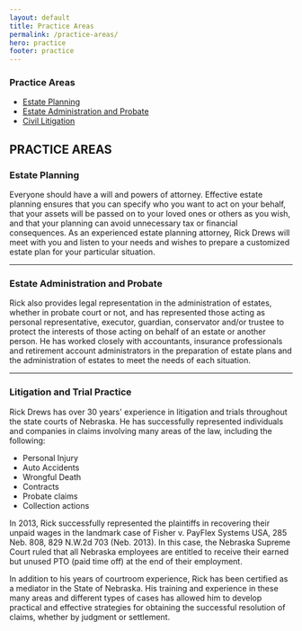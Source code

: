 ```yaml
---
layout: default
title: Practice Areas
permalink: /practice-areas/
hero: practice
footer: practice
---
```

<div class="page">
	<div class="hidden-links">
		<div class="practice-area">
			<h3 class="side-title">Practice Areas</h3>
			<ul>
				<a href="/practice-areas#estate"><li>Estate Planning</li></a>
				<a href="/practice-areas#probate"><li>Estate Administration and Probate</li></a>
				<a href="/practice-areas#litigation"><li>Civil Litigation</li></a>
			</ul>
		</div>
	</div>
		<h2 class="practice-title">PRACTICE AREAS</h2>
	<h3><a name="estate" class="practice">Estate Planning</a></h3>
	<p>Everyone should have a will and powers of attorney. Effective estate planning ensures that you can specify who you want to act on your behalf, that your assets will be passed on to your loved ones or others as you wish, and that your planning can avoid unnecessary tax or financial consequences. As an experienced estate planning attorney, Rick Drews will meet with you and listen to your needs and wishes to prepare a customized estate plan for your particular situation.</p>
	<hr>
	<h3><a name="probate" class="practice">Estate Administration and Probate</a></h3>
	<p>Rick also provides legal representation in the administration of estates, whether in probate court or not, and has represented those acting as personal representative, executor, guardian, conservator and/or trustee to protect the interests of those acting on behalf of an estate or another person. He has worked closely with accountants, insurance professionals and retirement account administrators in the preparation of estate plans and the administration of estates to meet the needs of each situation.</p>
	<hr>
	<h3><a name="litigation" class="practice">Litigation and Trial Practice</a></h3>
	<p>Rick Drews has over 30 years' experience in litigation and trials throughout the state courts of Nebraska. He has successfully represented individuals and companies in claims involving many areas of the law, including the following:
	<ul class="indent">
	  <li>Personal Injury</li>
	  <li>Auto Accidents</li>
	  <li>Wrongful Death</li>
	  <li>Contracts</li>
	  <li>Probate claims</li>
	  <li>Collection actions</li>
	</ul></p>
	<p>In 2013, Rick successfully represented the plaintiffs in recovering their unpaid wages in the landmark case of Fisher v. PayFlex Systems USA, 285 Neb. 808, 829 N.W.2d 703 (Neb. 2013). In this case, the Nebraska Supreme Court ruled that all Nebraska employees are entitled to receive their earned but unused PTO (paid time off) at the end of their employment.</p>
	<p>In addition to his years of courtroom experience, Rick has been certified as a mediator in the State of Nebraska. His training and experience in these many areas and different types of cases has allowed him to develop practical and effective strategies for obtaining the successful resolution of claims, whether by judgment or settlement.</p>
